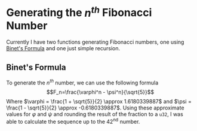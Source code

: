 # Generating the $n^{th}$ Fibonacci Number
Currently I have two functions generating Fibonacci numbers, one using [Binet's Formula](https://en.wikipedia.org/wiki/Fibonacci_number#Relation_to_the_golden_ratio) and one just simple recursion.

## Binet's Formula
To generate the $n^{th}$ number, we can use the following formula
$$F_n=\frac{\varphi^n - \psi^n}{\sqrt{5}}$$
Where $\varphi = \frac{1 + \sqrt{5}}{2} \approx 1.6180339887$ and $\psi = \frac{1 - \sqrt{5}}{2} \approx -0.6180339887$. Using these approximate values for $\varphi$ and $\psi$ and rounding the result of the fraction to a `u32`, I was able to calculate the sequence up to the 42<sup>nd</sup> number.
